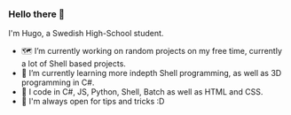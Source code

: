 ### Hello there 👋

I'm Hugo, a Swedish High-School student.

- 🗺️ I’m currently working on random projects on my free time, currently a lot of Shell based projects.
- 🌱 I’m currently learning more indepth Shell programming, as well as 3D programming in C#.
- 💾 I code in C#, JS, Python, Shell, Batch as well as HTML and CSS.
- 🤔 I'm always open for tips and tricks :D

<!--
**hugobacher/hugobacher** is a ✨ _special_ ✨ repository because its `README.md` (this file) appears on your GitHub profile.

Here are some ideas to get you started:

- 🔭 I’m currently working on ...
- 🌱 I’m currently learning ...
- 👯 I’m looking to collaborate on ...
- 🤔 I’m looking for help with ...
- 💬 Ask me about ...
- 📫 How to reach me: ...
- 😄 Pronouns: ...
- ⚡ Fun fact: ...
-->
